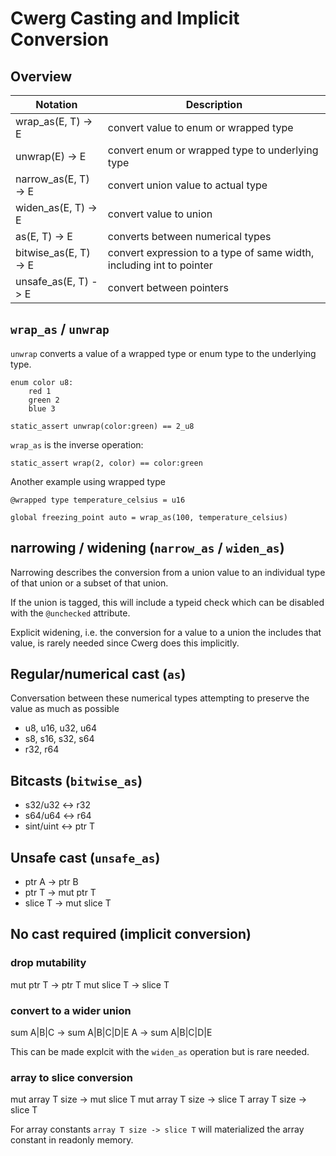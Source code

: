 # Cwerg Casting and Implicit Conversion

## Overview

| Notation              | Description                                                          |
| --------------------- | -------------------------------------------------------------------- |
| wrap_as(E, T) -> E    | convert value to enum or wrapped type                                |
| unwrap(E) -> E        | convert  enum or wrapped type to underlying type                     |
| narrow_as(E, T) -> E  | convert union value to actual type                                   |
| widen_as(E, T) -> E   | convert value to union                                               |
| as(E, T) -> E         | converts between  numerical types                                    |
| bitwise_as(E, T) -> E | convert expression to a type of same width, including int to pointer |
| unsafe_as(E, T) -> E  | convert between pointers                                             |

## `wrap_as` / `unwrap`

`unwrap` converts a value of a wrapped type or enum type to the underlying type.

```
enum color u8:
    red 1
    green 2
    blue 3

static_assert unwrap(color:green) == 2_u8

```

`wrap_as` is the inverse operation:

```
static_assert wrap(2, color) == color:green
```

Another example using wrapped type
```
@wrapped type temperature_celsius = u16

global freezing_point auto = wrap_as(100, temperature_celsius)
```

## narrowing / widening (`narrow_as` / `widen_as`)

Narrowing describes the conversion from a union value to an individual
type of that union or a subset of that union.

If the union is tagged, this will include a typeid check which can be disabled with
the `@unchecked` attribute.

Explicit widening, i.e. the conversion for a value to a union the includes that value,
is rarely needed since Cwerg does this implicitly.

## Regular/numerical cast (`as`)

Conversation between these numerical types attempting
to preserve the value as much as possible

* u8, u16, u32, u64
* s8, s16, s32, s64
* r32, r64

## Bitcasts (`bitwise_as`)

* s32/u32 <-> r32
* s64/u64 <-> r64
* sint/uint <-> ptr T

## Unsafe cast (`unsafe_as`)

* ptr A -> ptr B
* ptr T -> mut ptr T
* slice T -> mut slice T



## No cast required (implicit conversion)

### drop mutability

mut ptr T -> ptr T
mut slice T -> slice T

### convert to a wider union


sum A|B|C -> sum A|B|C|D|E
A -> sum A|B|C|D|E

This can be made explcit with the `widen_as` operation
but is rare needed.

### array to slice conversion

mut array T size -> mut slice T
mut array T size -> slice T
array T size -> slice T

For array constants `array T size -> slice T`
will materialized the array constant in
readonly memory.
